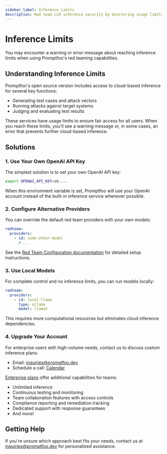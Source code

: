 ```yaml
---
sidebar_label: Inference Limits
description: Red team LLM inference security by monitoring usage limits and configuring provider access to prevent unauthorized API exploitation and service abuse
---
```


# Inference Limits

You may encounter a warning or error message about reaching inference limits when using Promptfoo's red teaming capabilities.

## Understanding Inference Limits

Promptfoo's open source version includes access to cloud-based inference for several key functions:

- Generating test cases and attack vectors
- Running attacks against target systems
- Judging and evaluating test results

These services have usage limits to ensure fair access for all users. When you reach these limits, you'll see a warning message or, in some cases, an error that prevents further cloud-based inference.

## Solutions

### 1. Use Your Own OpenAI API Key

The simplest solution is to set your own OpenAI API key:

```bash
export OPENAI_API_KEY=sk-...
```

When this environment variable is set, Promptfoo will use your OpenAI account instead of the built-in inference service whenever possible.

### 2. Configure Alternative Providers

You can override the default red team providers with your own models:

```yaml
redteam:
  providers:
    - id: some-other-model
      # ...
```

See the [Red Team Configuration documentation](/docs/red-team/configuration/#providers) for detailed setup instructions.

### 3. Use Local Models

For complete control and no inference limits, you can run models locally:

```yaml
redteam:
  providers:
    - id: local-llama
      type: ollama
      model: llama3
```

This requires more computational resources but eliminates cloud inference dependencies.

### 4. Upgrade Your Account

For enterprise users with high-volume needs, contact us to discuss custom inference plans:

- Email: [inquiries@promptfoo.dev](mailto:inquiries@promptfoo.dev)
- Schedule a call: [Calendar](/contact/)

[Enterprise plans](/pricing/) offer additional capabilities for teams:

- Unlimited inference
- Continuous testing and monitoring
- Team collaboration features with access controls
- Compliance reporting and remediation tracking
- Dedicated support with response guarantees
- And more!

## Getting Help

If you're unsure which approach best fits your needs, contact us at [inquiries@promptfoo.dev](mailto:inquiries@promptfoo.dev) for personalized assistance.
